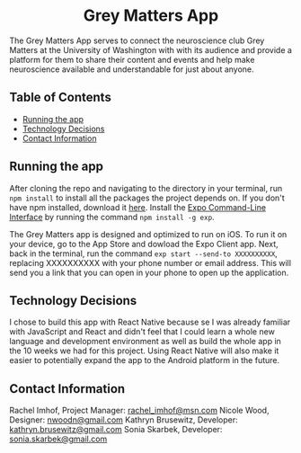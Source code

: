 <h1 align="center">
  Grey Matters App
</h1>

The Grey Matters App serves to connect the neuroscience club Grey Matters at the University of Washington with with its audience and provide a platform for them to share their content and events and help make neuroscience available and understandable for just about anyone.

## Table of Contents

* [Running the app](#running-the-app)
* [Technology Decisions](#technology-decisions)
* [Contact Information](#contact-information)

## Running the app

After cloning the repo and navigating to the directory in your terminal, run `npm install` to install all the packages the project depends on. If you don't have npm installed, download it [here](https://www.npmjs.com/get-npm). Install the [Expo Command-Line Interface](https://docs.expo.io/versions/latest/guides/exp-cli.html) by running the command `npm install -g exp`.

The Grey Matters app is designed and optimized to run on iOS. To run it on your device, go to the App Store and dowload the Expo Client app. Next, back in the terminal, run the command `exp start --send-to XXXXXXXXXX`, replacing XXXXXXXXXX with your phone number or email address. This will send you a link that you can open in your phone to open up the application.

## Technology Decisions

I chose to build this app with React Native because se I was already familiar with JavaScript and React and didn't feel that I could learn a whole new language and development environment as well as build the whole app in the 10 weeks we had for this project. Using React Native will also make it easier to potentially expand the app to the Android platform in the future.

## Contact Information

Rachel Imhof, Project Manager: rachel_imhof@msn.com
Nicole Wood, Designer: nwoodn@gmail.com
Kathryn Brusewitz, Developer: kathryn.brusewitz@gmail.com
Sonia Skarbek, Developer: sonia.skarbek@gmail.com
